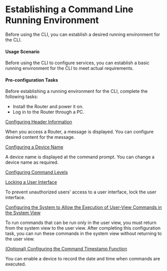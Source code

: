 Establishing a Command Line Running Environment
===============================================

Before using the CLI, you can establish a desired running environment for the CLI.

#### Usage Scenario

Before using the CLI to configure services, you can establish a basic running environment for the CLI to meet actual requirements.


#### Pre-configuration Tasks

Before establishing a running environment for the CLI, complete the following tasks:

* Install the Router and power it on.
* Log in to the Router through a PC.


[Configuring Header Information](../../../../software/nev8r10_vrpv8r16/user/vrp/dc_vrp_cli_cfg_0003.html)

When you access a Router, a message is displayed. You can configure desired content for the message.

[Configuring a Device Name](../../../../software/nev8r10_vrpv8r16/user/vrp/dc_vrp_cli_cfg_0007.html)

A device name is displayed at the command prompt. You can change a device name as required.

[Configuring Command Levels](../../../../software/nev8r10_vrpv8r16/user/vrp/dc_vrp_cli_cfg_0032.html)



[Locking a User Interface](../../../../software/nev8r10_vrpv8r16/user/vrp/dc_vrp_cli_cfg_0031.html)

To prevent unauthorized users' access to a user interface, lock the user interface.

[Configuring the System to Allow the Execution of User-View Commands in the System View](../../../../software/nev8r10_vrpv8r16/user/vrp/dc_vrp_cli_cfg_0034.html)

To run commands that can be run only in the user view, you must return from the system view to the user view. After completing this configuration task, you can run these commands in the system view without returning to the user view.

[(Optional) Configuring the Command Timestamp Function](../../../../software/nev8r10_vrpv8r16/user/vrp/dc_vrp_cli_cfg_0039.html)

You can enable a device to record the date and time when commands are executed.